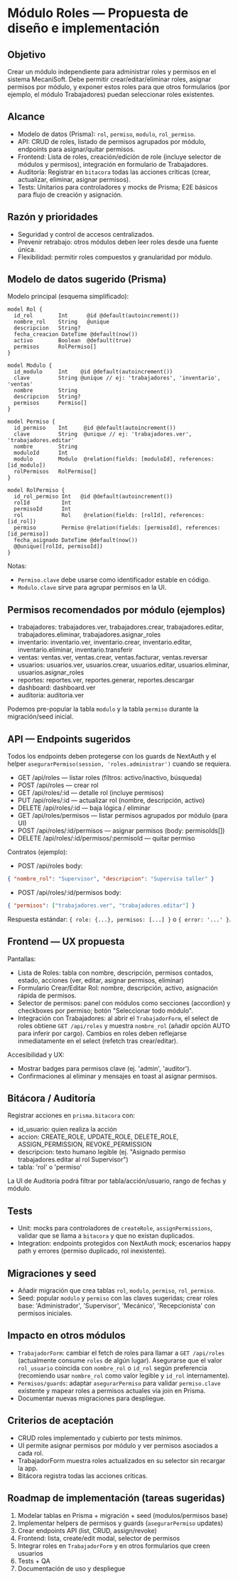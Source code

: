 # Módulo Roles — Propuesta de diseño e implementación

## Objetivo
Crear un módulo independiente para administrar roles y permisos en el sistema MecaniSoft. Debe permitir crear/editar/eliminar roles, asignar permisos por módulo, y exponer estos roles para que otros formularios (por ejemplo, el módulo Trabajadores) puedan seleccionar roles existentes.

## Alcance
- Modelo de datos (Prisma): `rol`, `permiso`, `modulo`, `rol_permiso`.
- API: CRUD de roles, listado de permisos agrupados por módulo, endpoints para asignar/quitar permisos.
- Frontend: Lista de roles, creación/edición de role (incluye selector de módulos y permisos), integración en formulario de Trabajadores.
- Auditoría: Registrar en `bitacora` todas las acciones críticas (crear, actualizar, eliminar, asignar permisos).
- Tests: Unitarios para controladores y mocks de Prisma; E2E básicos para flujo de creación y asignación.

## Razón y prioridades
- Seguridad y control de accesos centralizados.
- Prevenir retrabajo: otros módulos deben leer roles desde una fuente única.
- Flexibilidad: permitir roles compuestos y granularidad por módulo.

## Modelo de datos sugerido (Prisma)

Modelo principal (esquema simplificado):

```prisma
model Rol {
  id_rol        Int      @id @default(autoincrement())
  nombre_rol    String   @unique
  descripcion   String?
  fecha_creacion DateTime @default(now())
  activo        Boolean  @default(true)
  permisos      RolPermiso[]
}

model Modulo {
  id_modulo     Int    @id @default(autoincrement())
  clave         String @unique // ej: 'trabajadores', 'inventario', 'ventas'
  nombre        String
  descripcion   String?
  permisos      Permiso[]
}

model Permiso {
  id_permiso    Int     @id @default(autoincrement())
  clave         String  @unique // ej: 'trabajadores.ver', 'trabajadores.editar'
  nombre        String
  moduloId      Int
  modulo        Modulo  @relation(fields: [moduloId], references: [id_modulo])
  rolPermisos   RolPermiso[]
}

model RolPermiso {
  id_rol_permiso Int   @id @default(autoincrement())
  rolId          Int
  permisoId      Int
  rol            Rol    @relation(fields: [rolId], references: [id_rol])
  permiso        Permiso @relation(fields: [permisoId], references: [id_permiso])
  fecha_asignado DateTime @default(now())
  @@unique([rolId, permisoId])
}
```

Notas:
- `Permiso.clave` debe usarse como identificador estable en código.
- `Modulo.clave` sirve para agrupar permisos en la UI.

## Permisos recomendados por módulo (ejemplos)
- trabajadores: trabajadores.ver, trabajadores.crear, trabajadores.editar, trabajadores.eliminar, trabajadores.asignar_roles
- inventario: inventario.ver, inventario.crear, inventario.editar, inventario.eliminar, inventario.transferir
- ventas: ventas.ver, ventas.crear, ventas.facturar, ventas.reversar
- usuarios: usuarios.ver, usuarios.crear, usuarios.editar, usuarios.eliminar, usuarios.asignar_roles
- reportes: reportes.ver, reportes.generar, reportes.descargar
- dashboard: dashboard.ver
- auditoria: auditoria.ver

Podemos pre-popular la tabla `modulo` y la tabla `permiso` durante la migración/seed inicial.

## API — Endpoints sugeridos
Todos los endpoints deben protegerse con los guards de NextAuth y el helper `asegurarPermiso(session, 'roles.administrar')` cuando se requiera.

- GET /api/roles — listar roles (filtros: activo/inactivo, búsqueda)
- POST /api/roles — crear rol
- GET /api/roles/:id — detalle rol (incluye permisos)
- PUT /api/roles/:id — actualizar rol (nombre, descripción, activo)
- DELETE /api/roles/:id — baja lógica / eliminar
- GET /api/roles/permisos — listar permisos agrupados por módulo (para UI)
- POST /api/roles/:id/permisos — asignar permisos (body: permisoIds[])
- DELETE /api/roles/:id/permisos/:permisoId — quitar permiso

Contratos (ejemplo):
- POST /api/roles body:
```json
{ "nombre_rol": "Supervisor", "descripcion": "Supervisa taller" }
```
- POST /api/roles/:id/permisos body:
```json
{ "permisos": ["trabajadores.ver", "trabajadores.editar"] }
```

Respuesta estándar: `{ role: {...}, permisos: [...] }` o `{ error: '...' }`.

## Frontend — UX propuesta
Pantallas:
- Lista de Roles: tabla con nombre, descripción, permisos contados, estado, acciones (ver, editar, asignar permisos, eliminar)
- Formulario Crear/Editar Rol: nombre, descripción, activo, asignación rápida de permisos.
- Selector de permisos: panel con módulos como secciones (accordion) y checkboxes por permiso; botón "Seleccionar todo módulo".
- Integración con Trabajadores: al abrir el `TrabajadorForm`, el select de roles obtiene `GET /api/roles` y muestra `nombre_rol` (añadir opción AUTO para inferir por cargo). Cambios en roles deben reflejarse inmediatamente en el select (refetch tras crear/editar).

Accesibilidad y UX:
- Mostrar badges para permisos clave (ej. 'admin', 'auditor').
- Confirmaciones al eliminar y mensajes en toast al asignar permisos.

## Bitácora / Auditoría
Registrar acciones en `prisma.bitacora` con:
- id_usuario: quien realiza la acción
- accion: CREATE_ROLE, UPDATE_ROLE, DELETE_ROLE, ASSIGN_PERMISSION, REVOKE_PERMISSION
- descripcion: texto humano legible (ej. "Asignado permiso trabajadores.editar al rol Supervisor")
- tabla: 'rol' o 'permiso'

La UI de Auditoría podrá filtrar por tabla/acción/usuario, rango de fechas y módulo.

## Tests
- Unit: mocks para controladores de `createRole`, `assignPermissions`, validar que se llama a `bitacora` y que no existan duplicados.
- Integration: endpoints protegidos con NextAuth mock; escenarios happy path y errores (permiso duplicado, rol inexistente).

## Migraciones y seed
- Añadir migración que crea tablas `rol`, `modulo`, `permiso`, `rol_permiso`.
- Seed: popular `modulo` y `permiso` con las claves sugeridas; crear roles base: 'Administrador', 'Supervisor', 'Mecánico', 'Recepcionista' con permisos iniciales.

## Impacto en otros módulos
- `TrabajadorForm`: cambiar el fetch de roles para llamar a `GET /api/roles` (actualmente consume `roles` de algún lugar). Asegurarse que el valor `rol_usuario` coincida con `nombre_rol` o `id_rol` según preferencia (recomiendo usar `nombre_rol` como valor legible y `id_rol` internamente).
- `Permisos/guards`: adaptar `asegurarPermiso` para validar `permiso.clave` existente y mapear roles a permisos actuales via join en Prisma.
- Documentar nuevas migraciones para despliegue.

## Criterios de aceptación
- CRUD roles implementado y cubierto por tests mínimos.
- UI permite asignar permisos por módulo y ver permisos asociados a cada rol.
- TrabajadorForm muestra roles actualizados en su selector sin recargar la app.
- Bitácora registra todas las acciones críticas.

## Roadmap de implementación (tareas sugeridas)
1. Modelar tablas en Prisma + migración + seed (modulos/permisos base)
2. Implementar helpers de permisos y guards (`asegurarPermiso` updates)
3. Crear endpoints API (list, CRUD, assign/revoke)
4. Frontend: lista, create/edit modal, selector de permisos
5. Integrar roles en `TrabajadorForm` y en otros formularios que creen usuarios
6. Tests + QA
7. Documentación de uso y despliegue
